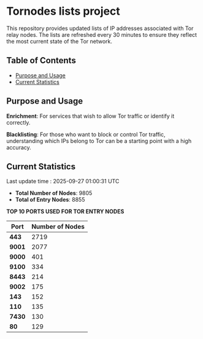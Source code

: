 # Tornodes lists project

This repository provides updated lists of IP addresses associated with Tor relay nodes. The lists are refreshed every 30 minutes to ensure they reflect the most current state of the Tor network.

## Table of Contents

- [Purpose and Usage](#purpose-and-usage)
- [Current Statistics](#current-statistics)


## Purpose and Usage

**Enrichment**: For services that wish to allow Tor traffic or identify it correctly.

**Blacklisting**: For those who want to block or control Tor traffic, understanding which IPs belong to Tor can be a starting point with a high accuracy.

## Current Statistics

Last update time : 2025-09-27 01:00:31 UTC

- **Total Number of Nodes**: 9805
- **Total of Entry Nodes**: 8855

**TOP 10 PORTS USED FOR TOR ENTRY NODES**

| **Port** | **Number of Nodes** |
|------|-----------------|
| **443**   | 2719  |
| **9001**   | 2077  |
| **9000**   | 401  |
| **9100**   | 334  |
| **8443**   | 214  |
| **9002**   | 175  |
| **143**   | 152  |
| **110**   | 135  |
| **7430**   | 130  |
| **80**   | 129  |


